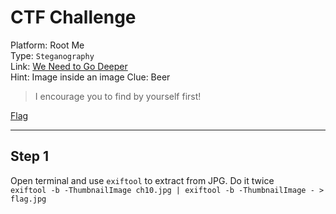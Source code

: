 # CTF Challenge

Platform: Root Me </br>
Type: `Steganography` </br>
Link: [We Need to Go Deeper](https://www.root-me.org/en/Challenges/Steganography/We-need-to-go-deeper?action_solution=voir&debut_affiche_solutions=0#pagination_affiche_solutions) </br>
Hint: Image inside an image
Clue: Beer

> I encourage you to find by yourself first! </br>

[Flag](./passphrase.txt) </br>

---

## Step 1
Open terminal and use `exiftool` to extract from JPG. Do it twice </br>
`exiftool -b -ThumbnailImage ch10.jpg | exiftool -b -ThumbnailImage - > flag.jpg` </br>
